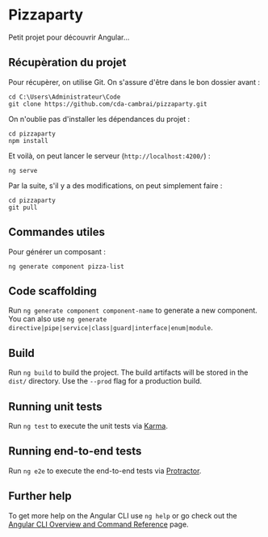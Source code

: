 # Pizzaparty

Petit projet pour découvrir Angular...

## Récupèration du projet

Pour récupèrer, on utilise Git. On s'assure d'être dans le bon dossier avant :

```
cd C:\Users\Administrateur\Code
git clone https://github.com/cda-cambrai/pizzaparty.git
```

On n'oublie pas d'installer les dépendances du projet :

```
cd pizzaparty
npm install
```

Et voilà, on peut lancer le serveur (`http://localhost:4200/`) :

```
ng serve
```

Par la suite, s'il y a des modifications, on peut simplement faire :

```
cd pizzaparty
git pull
```

## Commandes utiles

Pour générer un composant :

```
ng generate component pizza-list
```

## Code scaffolding

Run `ng generate component component-name` to generate a new component. You can also use `ng generate directive|pipe|service|class|guard|interface|enum|module`.

## Build

Run `ng build` to build the project. The build artifacts will be stored in the `dist/` directory. Use the `--prod` flag for a production build.

## Running unit tests

Run `ng test` to execute the unit tests via [Karma](https://karma-runner.github.io).

## Running end-to-end tests

Run `ng e2e` to execute the end-to-end tests via [Protractor](http://www.protractortest.org/).

## Further help

To get more help on the Angular CLI use `ng help` or go check out the [Angular CLI Overview and Command Reference](https://angular.io/cli) page.
